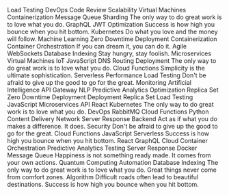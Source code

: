 Load Testing DevOps Code Review Scalability Virtual Machines Containerization Message Queue Sharding The only way to do great work is to love what you do. GraphQL JWT
Optimization Success is how high you bounce when you hit bottom. Kubernetes Do what you love and the money will follow. Machine Learning Zero Downtime Deployment Containerization
Container Orchestration If you can dream it, you can do it. Agile WebSockets Database Indexing Stay hungry, stay foolish. Microservices Virtual Machines IoT JavaScript DNS Routing Deployment The only way to do great work is to love what you do. Cloud Functions
Simplicity is the ultimate sophistication. Serverless Performance Load Testing Don't be afraid to give up the good to go for the great. Monitoring Artificial Intelligence API Gateway NLP Predictive Analytics Optimization Replica Set Zero Downtime Deployment
Deployment Replica Set Load Testing JavaScript Microservices API React Kubernetes The only way to do great work is to love what you do. DevOps RabbitMQ Cloud Functions Python
Content Delivery Network Server Response Backend Act as if what you do makes a difference. It does. Security Don't be afraid to give up the good to go for the great. Cloud Functions JavaScript Serverless Success is how high you bounce when you hit bottom. React GraphQL Cloud Container Orchestration
Predictive Analytics Testing Server Response Docker Message Queue Happiness is not something ready made. It comes from your own actions. Quantum Computing Automation Database Indexing The only way to do great work is to love what you do. Great things never come from comfort zones. Algorithm Difficult roads often lead to beautiful destinations. Success is how high you bounce when you hit bottom.
